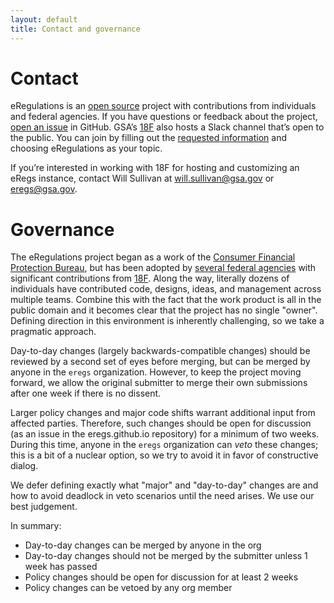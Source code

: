 ```yaml
---
layout: default
title: Contact and governance
---
```


# Contact

eRegulations is an [open source](/technology/#open-source-and-contributing) project with contributions from individuals and federal agencies. If you have questions or feedback about the project, [open an issue](https://github.com/eregs/eregs.github.io/issues/new) in GitHub. GSA’s [18F](https://18f.gsa.gov) also hosts a Slack channel that’s open to the public. You can join by filling out the [requested information](https://chat.18f.gov/) and choosing eRegulations as your topic.

If you’re interested in working with 18F for hosting and customizing an eRegs instance, contact Will Sullivan at [will.sullivan@gsa.gov](mailto:will.sullivan@gsa.gov) or [eregs@gsa.gov](mailto:eregs@gsa.gov).

# Governance

The eRegulations project began as a work of the
[Consumer Financial Protection Bureau](https://cfpb.github.io/), but has been
adopted by [several federal agencies](/#live-instances) with significant
contributions from [18F](https://18f.gsa.gov/). Along the way, literally
dozens of individuals have contributed code, designs, ideas, and management
across multiple teams. Combine this with the fact that the work product is all
in the public domain and it becomes clear that the project has no single
"owner". Defining direction in this environment is inherently challenging, so
we take a pragmatic approach.

Day-to-day changes (largely backwards-compatible changes) should be
reviewed by a second set of eyes before merging, but can be merged by anyone
in the `eregs` organization. However, to keep the project moving forward, we
allow the original submitter to merge their own submissions after one week if
there is no dissent.

Larger policy changes and major code shifts warrant additional input from
affected parties. Therefore, such changes should be open for discussion (as an
issue in the eregs.github.io repository) for a minimum of two weeks. During
this time, anyone in the `eregs` organization can _veto_ these changes; this
is a bit of a nuclear option, so we try to avoid it in favor of constructive
dialog.

We defer defining exactly what "major" and "day-to-day" changes are and how to
avoid deadlock in veto scenarios until the need arises. We use our best
judgement.

In summary:

* Day-to-day changes can be merged by anyone in the org
* Day-to-day changes should not be merged by the submitter unless 1 week has
    passed
* Policy changes should be open for discussion for at least 2 weeks
* Policy changes can be vetoed by any org member

